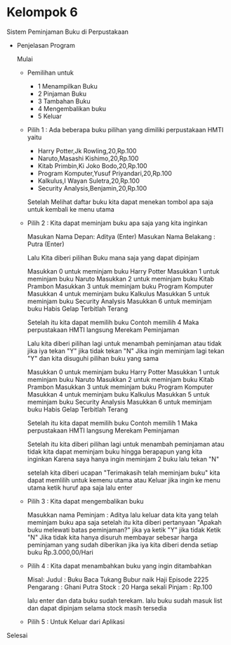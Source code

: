 # Kelompok 6 


Sistem Peminjaman Buku di Perpustakaan


- Penjelasan Program


    Mulai


    - Pemilihan untuk   
        - 1 Menampilkan Buku
        - 2 Pinjaman Buku
        - 3 Tambahan Buku
        - 4 Mengembalikan buku
        - 5 Keluar
                
                
    - Pilih 1 : Ada beberapa buku pilihan yang dimiliki perpustakaan HMTI yaitu
         -  Harry Potter,Jk Rowling,20,Rp.100
         -  Naruto,Masashi Kishimo,20,Rp.100
         -  Kitab Primbin,Ki Joko Bodo,20,Rp.100
         -  Program Komputer,Yusuf Priyandari,20,Rp.100
         -  Kalkulus,I Wayan Suletra,20,Rp.100
         -  Security Analysis,Benjamin,20,Rp.100
         
         
        Setelah Melihat daftar buku kita dapat menekan tombol apa saja untuk kembali ke menu utama
        

    - Pilih 2 : Kita dapat meminjam buku apa saja yang kita inginkan
    
        Masukan Nama Depan: Aditya (Enter)
        Masukan Nama Belakang : Putra (Enter)
        
        Lalu Kita diberi pilihan Buku mana saja yang dapat dipinjam
       
        Masukkan 0 untuk meminjam buku Harry Potter
        Masukkan 1 untuk meminjam buku Naruto
        Masukkan 2 untuk meminjam buku Kitab Prambon
        Masukkan 3 untuk meminjam buku Program Komputer
        Masukkan 4 untuk meminjam buku Kalkulus
        Masukkan 5 untuk meminjam buku Security Analysis
        Masukkan 6 untuk meminjam buku Habis Gelap Terbitlah Terang
        
        Setelah itu kita dapat memilih buku
        Contoh memilih 4
        Maka perpustakaan HMTI langsung Merekam Peminjaman
        
        Lalu kita diberi pilihan lagi untuk menambah peminjaman atau tidak
        jika iya tekan "Y" jika tidak tekan "N"
        Jika ingin meminjam lagi tekan "Y"
        dan kita disuguhi pilihan buku yang sama
        
        Masukkan 0 untuk meminjam buku Harry Potter
        Masukkan 1 untuk meminjam buku Naruto
        Masukkan 2 untuk meminjam buku Kitab Prambon
        Masukkan 3 untuk meminjam buku Program Komputer
        Masukkan 4 untuk meminjam buku Kalkulus
        Masukkan 5 untuk meminjam buku Security Analysis
        Masukkan 6 untuk meminjam buku Habis Gelap Terbitlah Terang
        
        Setelah itu kita dapat memilih buku
        Contoh memilih 1
        Maka perpustakaan HMTI langsung Merekam Peminjaman
        
        Setelah itu kita diberi pilihan lagi untuk menambah peminjaman atau tidak
        kita dapat meminjam buku hingga berapapun yang kita inginkan
        Karena saya hanya ingin meminjam 2 buku lalu tekan "N"
        
        setelah kita diberi ucapan "Terimakasih telah meminjam buku" kita dapat memlilih untuk kemenu utama atau Keluar
        jika ingin ke menu utama ketik huruf apa saja lalu enter
        
     - Pilih 3  : Kita dapat mengembalikan buku
     
        Masukkan nama Peminjam : Aditya
        lalu keluar data kita yang telah meminjam buku apa saja
        setelah itu kita diberi pertanyaan "Apakah buku melewati batas peminjaman?"
        jika ya ketik "Y" jika tidak Ketik "N"
        Jika tidak kita hanya disuruh membayar sebesar harga peminjaman yang sudah diberikan
        jika iya kita diberi denda setiap buku Rp.3.000,00/Hari
        
     - Pilih 4  : Kita dapat menambahkan buku yang ingin ditambahkan
     
        Misal: 
        Judul       : Buku Baca Tukang Bubur naik Haji Episode 2225
        Pengarang   : Ghani Putra
        Stock       : 20
        Harga sekali Pinjam : Rp.100
        
        lalu enter dan data buku sudah terekam.
        lalu buku sudah masuk list dan dapat dipinjam selama stock masih tersedia
        
       
        
        
     - Pilih 5 : Untuk Keluar dari Aplikasi
      
        

Selesai

